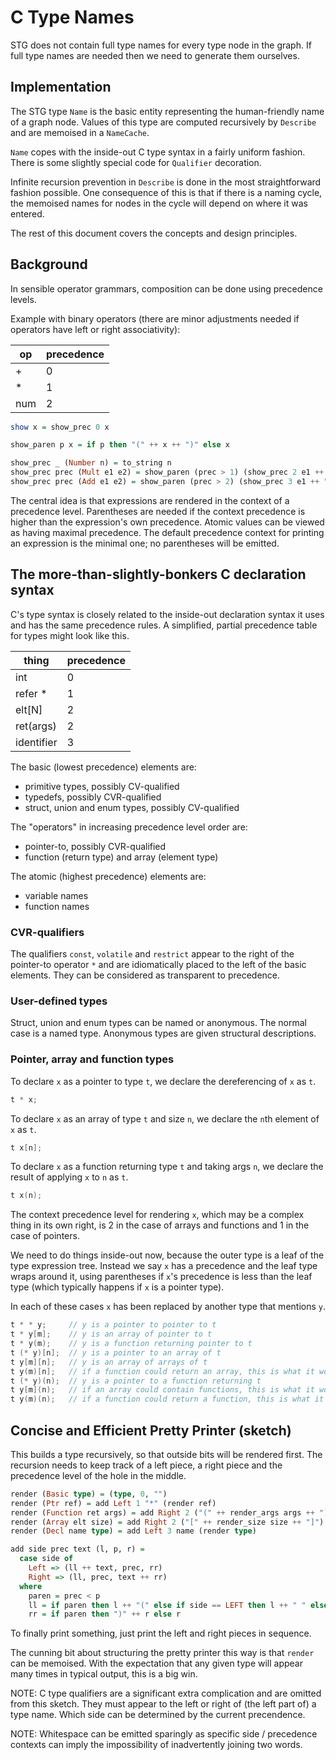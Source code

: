 # C Type Names

STG does not contain full type names for every type node in the graph. If full
type names are needed then we need to generate them ourselves.

## Implementation

The STG type `Name` is the basic entity representing the human-friendly name of
a graph node. Values of this type are computed recursively by `Describe` and are
memoised in a `NameCache`.

`Name` copes with the inside-out C type syntax in a fairly uniform fashion.
There is some slightly special code for `Qualifier` decoration.

Infinite recursion prevention in `Describe` is done in the most straightforward
fashion possible. One consequence of this is that if there is a naming cycle,
the memoised names for nodes in the cycle will depend on where it was entered.

The rest of this document covers the concepts and design principles.

## Background

In sensible operator grammars, composition can be done using precedence levels.

Example with binary operators (there are minor adjustments needed if operators
have left or right associativity):

| op  | precedence |
| --- | ---------- |
| +   | 0          |
| *   | 1          |
| num | 2          |

```haskell
show x = show_prec 0 x

show_paren p x = if p then "(" ++ x ++ ")" else x

show_prec _ (Number n) = to_string n
show_prec prec (Mult e1 e2) = show_paren (prec > 1) (show_prec 2 e1 ++ "*" ++ show_prec 2 e2)
show_prec prec (Add e1 e2) = show_paren (prec > 2) (show_prec 3 e1 ++ "+" ++ show_prec 3 e2)
```

The central idea is that expressions are rendered in the context of a precedence
level. Parentheses are needed if the context precedence is higher than the
expression's own precedence. Atomic values can be viewed as having maximal
precedence. The default precedence context for printing an expression is the
minimal one; no parentheses will be emitted.

## The more-than-slightly-bonkers C declaration syntax

C's type syntax is closely related to the inside-out declaration syntax it uses
and has the same precedence rules. A simplified, partial precedence table for
types might look like this.

thing      | precedence
---------- | ----------
int        | 0
refer *    | 1
elt[N]     | 2
ret(args)  | 2
identifier | 3

The basic (lowest precedence) elements are:

*   primitive types, possibly CV-qualified
*   typedefs, possibly CVR-qualified
*   struct, union and enum types, possibly CV-qualified

The "operators" in increasing precedence level order are:

* pointer-to, possibly CVR-qualified
* function (return type) and array (element type)

The atomic (highest precedence) elements are:

* variable names
* function names

### CVR-qualifiers

The qualifiers `const`, `volatile` and `restrict` appear to the right of the
pointer-to operator `*` and are idiomatically placed to the left of the basic
elements. They can be considered as transparent to precedence.

### User-defined types

Struct, union and enum types can be named or anonymous. The normal case is a
named type. Anonymous types are given structural descriptions.

### Pointer, array and function types

To declare `x` as a pointer to type `t`, we declare the dereferencing of `x` as
`t`.

```c++
t * x;
```

To declare `x` as an array of type `t` and size `n`, we declare the `n`th
element of `x` as `t`.

```c++
t x[n];
```

To declare `x` as a function returning type `t` and taking args `n`, we declare
the result of applying `x` to `n` as `t`.

```c++
t x(n);
```

The context precedence level for rendering `x`, which may be a complex thing in
its own right, is 2 in the case of arrays and functions and 1 in the case of
pointers.

We need to do things inside-out now, because the outer type is a leaf of the
type expression tree. Instead we say `x` has a precedence and the leaf type
wraps around it, using parentheses if `x`'s precedence is less than the leaf
type (which typically happens if `x` is a pointer type).

In each of these cases `x` has been replaced by another type that mentions `y`.

```c++
t * * y;     // y is a pointer to pointer to t
t * y[m];    // y is an array of pointer to t
t * y(m);    // y is a function returning pointer to t
t (* y)[n];  // y is a pointer to an array of t
t y[m][n];   // y is an array of arrays of t
t y(m)[n];   // if a function could return an array, this is what it would look like
t (* y)(n);  // y is a pointer to a function returning t
t y[m](n);   // if an array could contain functions, this is what it would look like
t y(m)(n);   // if a function could return a function, this is what it would look like
```

## Concise and Efficient Pretty Printer (sketch)

This builds a type recursively, so that outside bits will be rendered first. The
recursion needs to keep track of a left piece, a right piece and the precedence
level of the hole in the middle.

```haskell
render (Basic type) = (type, 0, "")
render (Ptr ref) = add Left 1 "*" (render ref)
render (Function ret args) = add Right 2 ("(" ++ render_args args ++ ")") (render ret)
render (Array elt size) = add Right 2 ("[" ++ render_size size ++ "]") (render elt)
render (Decl name type) = add Left 3 name (render type)

add side prec text (l, p, r) =
  case side of
    Left => (ll ++ text, prec, rr)
    Right => (ll, prec, text ++ rr)
  where
    paren = prec < p
    ll = if paren then l ++ "(" else if side == LEFT then l ++ " " else l
    rr = if paren then ")" ++ r else r
```

To finally print something, just print the left and right pieces in sequence.

The cunning bit about structuring the pretty printer this way is that `render`
can be memoised. With the expectation that any given type will appear many times
in typical output, this is a big win.

NOTE: C type qualifiers are a significant extra complication and are omitted
from this sketch. They must appear to the left or right of (the left part of) a
type name. Which side can be determined by the current precendence.

NOTE: Whitespace can be emitted sparingly as specific side / precedence contexts
can imply the impossibility of inadvertently joining two words.
